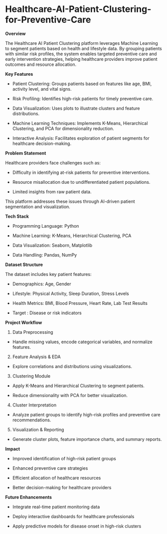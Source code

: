 # Healthcare-AI-Patient-Clustering-for-Preventive-Care

**Overview**

The Healthcare AI Patient Clustering platform leverages Machine Learning to segment patients based on health and lifestyle data. By grouping patients with similar risk profiles, the system enables targeted preventive care and early intervention strategies, helping healthcare providers improve patient outcomes and resource allocation.

**Key Features**

- Patient Clustering: Groups patients based on features like age, BMI, activity level, and vital signs.

- Risk Profiling: Identifies high-risk patients for timely preventive care.

- Data Visualization: Uses plots to illustrate clusters and feature distributions.

- Machine Learning Techniques: Implements K-Means, Hierarchical Clustering, and PCA for dimensionality reduction.

- Interactive Analysis: Facilitates exploration of patient segments for healthcare decision-making.

**Problem Statement**

Healthcare providers face challenges such as:

- Difficulty in identifying at-risk patients for preventive interventions.
  
- Resource misallocation due to undifferentiated patient populations.

- Limited insights from raw patient data.

This platform addresses these issues through AI-driven patient segmentation and visualization.

**Tech Stack**

- Programming Language: Python

- Machine Learning: K-Means, Hierarchical Clustering, PCA

- Data Visualization: Seaborn, Matplotlib

- Data Handling: Pandas, NumPy

**Dataset Structure**

The dataset includes key patient features:

- Demographics: Age, Gender

- Lifestyle: Physical Activity, Sleep Duration, Stress Levels

- Health Metrics: BMI, Blood Pressure, Heart Rate, Lab Test Results

- Target : Disease or risk indicators

**Project Workflow**

1. Data Preprocessing

- Handle missing values, encode categorical variables, and normalize features.

2. Feature Analysis & EDA

- Explore correlations and distributions using visualizations.

3. Clustering Module

- Apply K-Means and Hierarchical Clustering to segment patients.

- Reduce dimensionality with PCA for better visualization.

4. Cluster Interpretation

- Analyze patient groups to identify high-risk profiles and preventive care recommendations.

5. Visualization & Reporting

- Generate cluster plots, feature importance charts, and summary reports.

**Impact**

- Improved identification of high-risk patient groups

- Enhanced preventive care strategies

- Efficient allocation of healthcare resources

- Better decision-making for healthcare providers

**Future Enhancements**

- Integrate real-time patient monitoring data

- Deploy interactive dashboards for healthcare professionals

- Apply predictive models for disease onset in high-risk clusters
